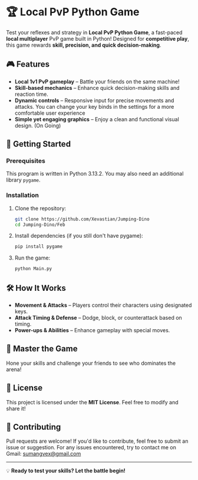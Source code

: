 # 🏆 Local PvP Python Game

Test your reflexes and strategy in **Local PvP Python Game**, a fast-paced **local multiplayer** PvP game built in Python! Designed for **competitive play**, this game rewards **skill, precision, and quick decision-making**.

## 🎮 Features
- **Local 1v1 PvP gameplay** – Battle your friends on the same machine!
- **Skill-based mechanics** – Enhance quick decision-making skills and reaction time.
- **Dynamic controls** – Responsive input for precise movements and attacks. You can change your key binds in the settings for a more comfortable user experience
- **Simple yet engaging graphics** – Enjoy a clean and functional visual design. (On Going)

## 🚀 Getting Started

### Prerequisites
This program is written in Python 3.13.2. You may also need an additional library `pygame`.

### Installation
1. Clone the repository:
   ```bash
   git clone https://github.com/Xevastian/Jumping-Dino
   cd Jumping-Dino/Feb
   ```
2. Install dependencies (if you still don't have pygame):
   ```bash
   pip install pygame
   ```
3. Run the game:
   ```bash
   python Main.py
   ```

## 🛠️ How It Works
- **Movement & Attacks** – Players control their characters using designated keys.
- **Attack Timing & Defense** – Dodge, block, or counterattack based on timing.
- **Power-ups & Abilities** – Enhance gameplay with special moves.

## 🎯 Master the Game
Hone your skills and challenge your friends to see who dominates the arena!

## 📜 License
This project is licensed under the **MIT License**. Feel free to modify and share it!

## 🤝 Contributing
Pull requests are welcome! If you'd like to contribute, feel free to submit an issue or suggestion.
For any issues encountered, try to contact me on Gmail: sumangvex@gmail.com

---

💡 **Ready to test your skills? Let the battle begin!**

